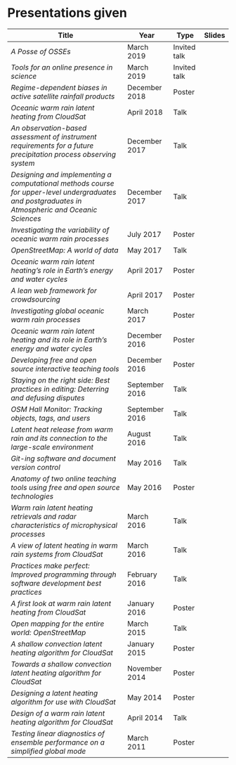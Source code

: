 Presentations given
===================

Title | Year | Type | Slides
------|------|------|-------
_A Posse of OSSEs_ | March 2019 | Invited talk |
_Tools for an online presence in science_ | March 2019 | Invited talk |
_Regime-dependent biases in active satellite rainfall products_ | December 2018 | Poster |
_Oceanic warm rain latent heating from CloudSat_ | April 2018 | Talk |
_An observation-based assessment of instrument requirements for a future precipitation process observing system_ | December 2017 | Talk |
_Designing and implementing a computational methods course for upper-level undergraduates and postgraduates in Atmospheric and Oceanic Sciences_ | December 2017 | Talk |
_Investigating the variability of oceanic warm rain processes_ | July 2017 | Poster |
_OpenStreetMap:  A world of data_ | May 2017 | Talk |
_Oceanic warm rain latent heating’s role in Earth’s energy and water cycles_ | April 2017 | Poster |
_A lean web framework for crowdsourcing_ | April 2017 | Poster |
_Investigating global oceanic warm rain processes_ | March 2017 | Poster |
_Oceanic warm rain latent heating and its role in Earth’s energy and water cycles_ | December 2016 | Poster |
_Developing free and open source interactive teaching tools_ | December 2016 | Poster |
_Staying on the right side:  Best practices in editing:  Deterring and defusing disputes_ | September 2016 | Talk |
_OSM Hall Monitor:  Tracking objects, tags, and users_ | September 2016 | Talk |
_Latent heat release from warm rain and its connection to the large-scale environment_ | August 2016 | Talk |
_Git-ing software and document version control_ | May 2016 | Talk |
_Anatomy of two online teaching tools using free and open source technologies_ | May 2016 | Poster |
_Warm rain latent heating retrievals and radar characteristics of microphysical processes_ | March 2016 | Talk |
_A view of latent heating in warm rain systems from CloudSat_ | March 2016 | Talk |
_Practices make perfect:  Improved programming through software development best practices_ | February 2016 | Talk |
_A first look at warm rain latent heating from CloudSat_ | January 2016 | Poster |
_Open mapping for the entire world:  OpenStreetMap_ | March 2015 | Talk |
_A shallow convection latent heating algorithm for CloudSat_ | January 2015 | Poster |
_Towards a shallow convection latent heating algorithm for CloudSat_ | November 2014 | Poster |
_Designing a latent heating algorithm for use with CloudSat_ | May 2014 | Poster |
_Design of a warm rain latent heating algorithm for CloudSat_ | April 2014 | Talk |
_Testing linear diagnostics of ensemble performance on a simplified global mode_ | March 2011 | Poster |

